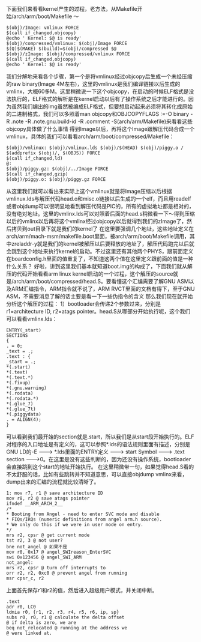 下面我们来看看kernel产生的过程，老方法，从Makefile开始/arch/arm/boot/Makefile ～
```  
$(obj)/Image: vmlinux FORCE 
$(call if_changed,objcopy) 
@echo ' Kernel: $@ is ready' 
$(obj)/compressed/vmlinux: $(obj)/Image FORCE 
$(Q)$(MAKE) $(build)=$(obj)/compressed $@ 
$(obj)/zImage: $(obj)/compressed/vmlinux FORCE 
$(call if_changed,objcopy) 
@echo ' Kernel: $@ is ready' 
```
我们分解地来看各个步骤，第一个是将vmlinux经过objcopy后生成一个未经压缩的raw binary(Image 4M左右)，这里的vmlinux是我们编译链接以后生成的vmlinx，大概60多M。这里稍微说一下这个objcopy，在启动的时候ELF格式是没法执行的，ELF格式的解析是在kernel启动以后有了操作系统之后才能进行的。因为虽然我们编出的img虽然被编成ELF格式，但要想启动起来必须将其转化成原始的二进制格式，我们可以多照着man objcopy和OBJCOPYFLAGS    :=-O binary -R .note -R .note.gnu.build-id -R .comment -S(arch/arm/Makefile)来看看这些objcopy具体做了什么事情 
得到Image以后，再将这个Image跟解压代码合成一个vmlinux，具体的我们可以看看arch/arm/boot/compressed/Makefile：
```  
$(obj)/vmlinux: $(obj)/vmlinux.lds $(obj)/$(HEAD) $(obj)/piggy.o / 
$(addprefix $(obj)/, $(OBJS)) FORCE 
$(call if_changed,ld) 
@: 
$(obj)/piggy.gz: $(obj)/../Image FORCE 
$(call if_changed,gzip) 
$(obj)/piggy.o: $(obj)/piggy.gz FORCE 
```
从这里我们就可以看出来实际上这个vmlinux就是将Image压缩以后根据vmlinux.lds与解压代码head.o和misc.o链接以后生成的一个elf，而且用readelf或者objdump可以很明显地看到解压代码是PIC的，所有的虚拟地址都是相对的，没有绝对地址。这里的vmlinx.lds可以对照着后面的head.s稍微看一下～得到压缩以后的vmlinx以后再将这个vmlinx经过objcopy以后就得到我们的zImage了，然后拷贝到out目录下就是我们的kernel了
在这里要强调几个地址，这些地址定义在arch/arm/mach-msm/makefile.boot里面，被arch/arm/boot/Makefile调用，其中zreladdr-y就是我们的kernel被解压以后要释放的地址了，解压代码跑完以后就会跳到这个地址来执行kernel的启动。不过这里还有其他两个PHYS，跟前面定义在boardconfig.h里面的值重复了，不知道这两个值在这里定义跟前面的值是一种什么关系？
好啦，讲到这里我们基本就知道boot.img的构成了，下面我们就从解压的代码开始看看arm linux kernel启动的一个过程，这个解压的source就是/arch/arm/boot/compressed/head.S。要看懂这个汇编需要了解GNU ASM以及ARM汇编指令，ARM指令就不说了，ARM RVCT里面的文档有得下，至于GNU ASM，不需要消息了解的话主要是看一下一些伪指令的含义
那么我们现在就开始分析这个解压的过程：
1）bootloader会传递2个参数过来，分别是r1=architecture ID, r2=atags pointer。head.S从哪部分开始执行呢，这个我们可以看看vmlinx.lds：
```  
ENTRY(_start) 
SECTIONS 
{ 
. = 0; 
_text = .; 
.text : { 
_start = .; 
*(.start) 
*(.text) 
*(.text.*) 
*(.fixup) 
*(.gnu.warning) 
*(.rodata) 
*(.rodata.*) 
*(.glue_7) 
*(.glue_7t) 
*(.piggydata) 
. = ALIGN(4); 
} 
```
可以看到我们最开始的section就是.start，所以我们是从start段开始执行的。ELF对程序的入口地址是有定义的，这可以参照*.lds的语法规则里面有描述，分别是GNU LD的-E ---> *.lds里面的ENTRY定义  ---> start Symbol  ---> .text section --->0。在这里是没有这些判断的，因为还没有操作系统，bootloader会直接跳到这个start的地址开始执行。
在这里稍微带一句，如果觉得head.S看的不太舒服的话，比如有些跳转并不知道意思，可以直接objdump vmlinx来看，dump出来的汇编的流程就比较清晰了。
```  
1: mov r7, r1 @ save architecture ID 
mov r8, r2 @ save atags pointer 
ifndef __ARM_ARCH_2__ 
/* 
* Booting from Angel - need to enter SVC mode and disable 
* FIQs/IRQs (numeric definitions from angel arm.h source). 
* We only do this if we were in user mode on entry. 
*/ 
mrs r2, cpsr @ get current mode 
tst r2, 3 @ not user? 
bne not_angel @ 如果不是 
mov r0, 0x17 @ angel_SWIreason_EnterSVC 
swi 0x123456 @ angel_SWI_ARM 
not_angel: 
mrs r2, cpsr @ turn off interrupts to 
orr r2, r2, 0xc0 @ prevent angel from running 
msr cpsr_c, r2 
```
上面首先保存r1和r2的值，然后进入超级用户模式，并关闭中断。
```  
.text 
adr r0, LC0 
ldmia r0, {r1, r2, r3, r4, r5, r6, ip, sp} 
subs r0, r0, r1 @ calculate the delta offset 
@ if delta is zero, we are 
beq not_relocated @ running at the address we 
@ were linked at. 
```